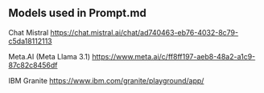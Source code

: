 ## Models used in Prompt.md

Chat Mistral
https://chat.mistral.ai/chat/ad740463-eb76-4032-8c79-c5da18112113

Meta.AI (Meta Llama 3.1)
https://www.meta.ai/c/ff8ff197-aeb8-48a2-a1c9-87c82c8456df

IBM Granite 
https://www.ibm.com/granite/playground/app/